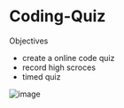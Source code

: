 # Coding-Quiz
Objectives
 - create a online code quiz
 - record high scroces
 - timed quiz
 
 
![image](https://user-images.githubusercontent.com/102924794/168336979-00f4f192-ea9d-4837-8808-966bd3e75fbf.png)

